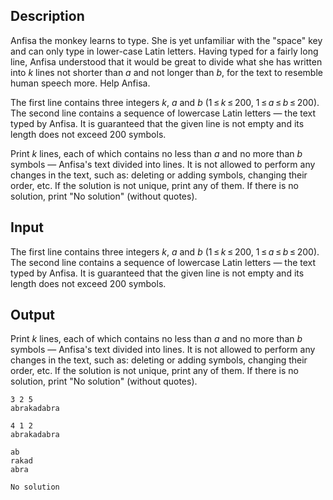 ## Description

<div><p>Anfisa the monkey learns to type. She is yet unfamiliar with the "space" key and can only type in lower-case Latin letters. Having typed for a fairly long line, Anfisa understood that it would be great to divide what she has written into <span class="tex-span"><i>k</i></span> lines not shorter than <span class="tex-span"><i>a</i></span> and not longer than <span class="tex-span"><i>b</i></span>, for the text to resemble human speech more. Help Anfisa.</p></div><div class="input-specification"><p>The first line contains three integers <span class="tex-span"><i>k</i></span>, <span class="tex-span"><i>a</i></span> and <span class="tex-span"><i>b</i></span> (<span class="tex-span">1 ≤ <i>k</i> ≤ 200</span>, <span class="tex-span">1 ≤ <i>a</i> ≤ <i>b</i> ≤ 200</span>). The second line contains a sequence of lowercase Latin letters — the text typed by Anfisa. It is guaranteed that the given line is not empty and its length does not exceed <span class="tex-span">200</span> symbols.</p></div><div class="output-specification"><p>Print <span class="tex-span"><i>k</i></span> lines, each of which contains no less than <span class="tex-span"><i>a</i></span> and no more than <span class="tex-span"><i>b</i></span> symbols — Anfisa's text divided into lines. It is not allowed to perform any changes in the text, such as: deleting or adding symbols, changing their order, etc. If the solution is not unique, print any of them. If there is no solution, print "No solution" (without quotes). </p></div>

## Input

<p>The first line contains three integers <span class="tex-span"><i>k</i></span>, <span class="tex-span"><i>a</i></span> and <span class="tex-span"><i>b</i></span> (<span class="tex-span">1 ≤ <i>k</i> ≤ 200</span>, <span class="tex-span">1 ≤ <i>a</i> ≤ <i>b</i> ≤ 200</span>). The second line contains a sequence of lowercase Latin letters — the text typed by Anfisa. It is guaranteed that the given line is not empty and its length does not exceed <span class="tex-span">200</span> symbols.</p>

## Output

<p>Print <span class="tex-span"><i>k</i></span> lines, each of which contains no less than <span class="tex-span"><i>a</i></span> and no more than <span class="tex-span"><i>b</i></span> symbols — Anfisa's text divided into lines. It is not allowed to perform any changes in the text, such as: deleting or adding symbols, changing their order, etc. If the solution is not unique, print any of them. If there is no solution, print "No solution" (without quotes). </p>





```input1
3 2 5
abrakadabra

```




```input2
4 1 2
abrakadabra

```




```output1
ab
rakad
abra

```




```output2
No solution

```


